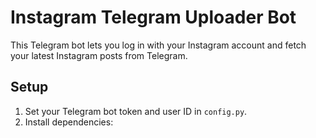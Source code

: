 # Instagram Telegram Uploader Bot

This Telegram bot lets you log in with your Instagram account and fetch your latest Instagram posts from Telegram.

## Setup

1. Set your Telegram bot token and user ID in `config.py`.
2. Install dependencies:

